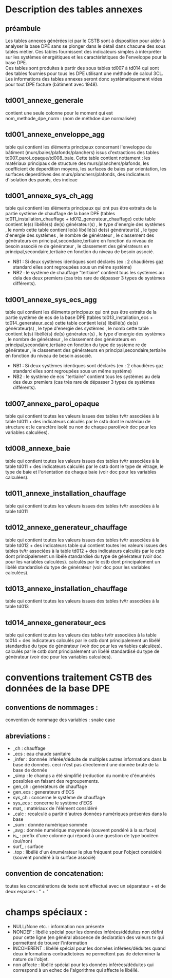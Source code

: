 

# Description des tables annexes

## préambule

Les tables annexes générées ici par le CSTB sont à disposition pour aider à analyser la base DPE sans se plonger dans le détail dans chacune des sous tables métier. Ces tables fournissent des indicateurs simples à interpréter sur les
systèmes énergétiques et les caractéristiques de l'enveloppe pour la base DPE.  
Ces tables sont produites à partir des sous tables td007 à td014 qui sont des tables fournies pour tous les DPE utilisant une méthode de calcul 3CL.  
Les informations des tables annexes seront donc systèmatiquement vides pour tout DPE facture (bâtiment avec 1948).

## td001_annexe_generale

contient une seule colonne pour le moment qui est nom_methode_dpe_norm : (nom de méthdoe dpe normalisée)

## td001_annexe_enveloppe_agg

table qui contient les éléments principaux concernant l'enveloppe du bâtiment (murs/baies/plafonds/planchers) issus d'extractions des tables td007_paroi_opaque/td008_baie.
Cette table contient nottament : les matériaux principaux de structure des murs/planchers/plafonds, les coefficient de deperdition moyens, les surfaces de baies par orientation,
les surfaces deperditives des murs/planchers/plafonds, des indicateurs d'isolation des parois, des indicae

## td001_annexe_sys_ch_agg

table qui contient les éléments principaux qui ont pus être extraits de la partie système de chauffage de la base DPE (tables td011_installation_chauffage + td012_generateur_chauffage)
cette table contient le(s) libéllé(s) de(s) générateur(s) , le type d'energie des systèmes , le nomb cette table contient le(s) libéllé(s) de(s) générateur(s) , le type d'energie des systèmes , le nombre de générateur , le classement des générateurs en principal,secondaire,tertiaire en fonction du niveau de besoin associé
re de générateur , le classement des générateurs en principal,secondaire,tertiaire en fonction du niveau de besoin associé.
* NB1 : Si deux systèmes identiques sont déclarés (ex : 2 chaudières gaz standard elles sont regroupées sous un même système)
* NB2 : le système de chauffage "tertiaire" contient tous les systèmes au dela des deux premiers (cas très rare de dépasser 3 types de systèmes différents).

## td001_annexe_sys_ecs_agg

table qui contient les éléments principaux qui ont pus être extraits de la partie système de ecs de la base DPE (tables td013_installation_ecs + td014_generateur_ecs)
cette table contient le(s) libéllé(s) de(s) générateur(s) , le type d'energie des systèmes , le nomb cette table contient le(s) libéllé(s) de(s) générateur(s) , le type d'energie des systèmes , le nombre de générateur , le classement des générateurs en principal,secondaire,tertiaire en fonction du type de systeme
re de générateur , le classement des générateurs en principal,secondaire,tertiaire en fonction du niveau de besoin associé.
* NB1 : Si deux systèmes identiques sont déclarés (ex : 2 chaudières gaz standard elles sont regroupées sous un même système)
* NB2 : le système de ecs "tertiaire" contient tous les systèmes au dela des deux premiers (cas très rare de dépasser 3 types de systèmes différents).

## td007_annexe_paroi_opaque

table qui contient toutes les valeurs issues des tables tv/tr associées à la table td011 + des indicateurs calculés par le cstb dont le matériau de structure et le caractère isolé ou non de chaque paroi(voir doc pour les variables calculées).

## td008_annexe_baie

table qui contient toutes les valeurs issues des tables tv/tr associées à la table td011 + des indicateurs calculés par le cstb dont le type de vitrage, le type de baie et l'orientation de chaque baie (voir doc pour les variables calculées).

## td011_annexe_installation_chauffage

table qui contient toutes les valeurs issues des tables tv/tr associées à la table td011

## td012_annexe_generateur_chauffage

table qui contient toutes les valeurs issues des tables tv/tr associées à la table td012 + des indicateurs table qui contient toutes les valeurs issues des tables tv/tr associées à la table td012 + des indicateurs calculés par le cstb dont principalement un libélé standardisé du type de générateur (voir doc pour les variables calculées).
calculés par le cstb dont principalement un libélé standardisé du type de générateur (voir doc pour les variables calculées).

## td013_annexe_installation_chauffage

table qui contient toutes les valeurs issues des tables tv/tr associées à la table td013

## td014_annexe_generateur_ecs

table qui contient toutes les valeurs des tables tv/tr associées à la table td014 + des indicateurs calculés par le cstb dont principalement un libélé standardisé du type de générateur (voir doc pour les variables calculées).
calculés par le cstb dont principalement un libélé standardisé du type de générateur (voir doc pour les variables calculées).

# conventions traitement CSTB des données de la base DPE

## conventions de nommages :

convention de nommage des variables : snake case

## abreviations :

* _ch : chauffage
* _ecs : eau chaude sanitaire
* _infer : donnnée inférée/déduite de multiples autres informations dans la base de données. ceci n'est pas directement une donnée brute de la base de donnée
* _simp : le champs a été simplifié (reduction du nombre d'énumérés possibles en faisant des regroupements.
* gen_ch : generateurs de chauffage
* gen_ecs : generateurs d'ECS
* sys_ch : concerne le système de chauffage
* sys_ecs : concerne le système d'ECS
* mat_ : matériaux de l'élément considéré
* _calc : recalculé a partir d'autres données numériques présentes dans la base
* _sum : donnée numérique sommée
* _avg : donnée numérique moyennée (souvent pondéré à la surface)
* is_ : prefix d'une colonne qui répond à une question de type booléen (oui/non)
* surf_ : surface
* _top : libéllé d'un énumérateur le plus fréquent pour l'object considéré (souvent pondéré à la surface associé)

## convention de concatenation:

toutes les concaténations de texte sont effectué avec un séparateur + et de deux espaces :  " + "


# champs spéciaux :

* NULL/None etc.  : information non présente
* NONDEF : libéllé spécial pour les données inférées/déduites non défini pour cette ligne (en général abscence de declaration des valeurs tv qui permettent de trouver l'information
* INCOHERENT : libéllé spécial pour les données inférées/déduites quand deux informations contradictoires ne permettent pas de determiner la nature de l'objet.
* non affecte : libéllé spécial pour les données inférées/déduites qui correspond à un echec de l'algorithme qui affecte le libéllé.


